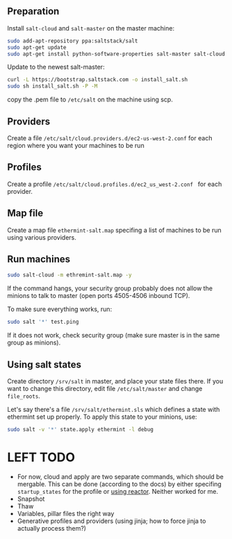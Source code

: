 ## Preparation

Install `salt-cloud` and `salt-master` on the master machine:

```bash
sudo add-apt-repository ppa:saltstack/salt
sudo apt-get update
sudo apt-get install python-software-properties salt-master salt-cloud
```

Update to the newest salt-master:
```bash
curl -L https://bootstrap.saltstack.com -o install_salt.sh
sudo sh install_salt.sh -P -M
```

copy the .pem file to `/etc/salt` on the machine using scp.

## Providers

Create a file `/etc/salt/cloud.providers.d/ec2-us-west-2.conf` for each region where you want your machines to be run

## Profiles

Create a profile `/etc/salt/cloud.profiles.d/ec2_us_west-2.conf ` for each provider.

## Map file

Create a map file `ethermint-salt.map` specifing a list of machines to be run using various providers.

## Run machines

```bash
sudo salt-cloud -m ethremint-salt.map -y
```

If the command hangs, your security group probably does not allow the minions to talk to master (open ports 4505-4506 inbound TCP). 

To make sure everything works, run:

```bash
sudo salt '*' test.ping
```

If it does not work, check security group (make sure master is in the same group as minions).

## Using salt states

Create directory `/srv/salt` in master, and place your state files there.
If you want to change this directory, edit file `/etc/salt/master` and change `file_roots`. 
 
Let's say there's a file `/srv/salt/ethermint.sls` which defines a state with ethermint set up properly. To apply this state to your minions, use:

```bash
sudo salt -v '*' state.apply ethermint -l debug
```


# LEFT TODO

* For now, cloud and apply are two separate commands, which should be mergable. This can be done (according to the docs) by either specifing `startup_states` for the profile or [using reactor](https://docs.saltstack.com/en/latest/topics/cloud/reactor.html#example-reactor-based-highstate). Neither worked for me.
* Snapshot
* Thaw
* Variables, pillar files the right way
* Generative profiles and providers (using jinja; how to force jinja to actually process them?)

